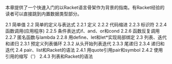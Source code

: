本章提供了一个快速入门的以Racket语言骨架作为背景的指南。有Racket经验的读者可以直接跳到内置数据类型部分。

2.1 简单值
2.2 简单的定义与表达式
  2.2.1 定义
  2.2.2 代码缩进
  2.2.3 标识符
  2.2.4 函数调用(应用程序)
  2.2.5 条件表达式if、and、or和cond
  2.2.6 函数反复调用
  2.2.7 匿名函数与lambda
  2.2.8 用define、let和let*实现局部绑定
2.3 列表、迭代和递归
  2.3.1 预定义列表循环
  2.3.2 从头开始列表迭代
  2.3.3 尾递归
  2.3.4 递归和迭代
2.4 pair、list和Racket的语法
  2.4.1 用quote引用pair和symbol
  2.4.2 使用引用的缩写（'）
  2.4.3 列表和Racket的语法
